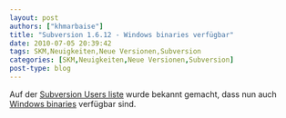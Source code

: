 ```yaml
---
layout: post
authors: ["khmarbaise"]
title: "Subversion 1.6.12 - Windows binaries verfügbar"
date: 2010-07-05 20:39:42
tags: SKM,Neuigkeiten,Neue Versionen,Subversion
categories: [SKM,Neuigkeiten,Neue Versionen,Subversion]
post-type: blog
---
```

Auf der <a href="http://svn.haxx.se/users/archive-2010-07/0046.shtml">Subversion Users liste</a> wurde bekannt gemacht, dass nun auch <a href="http://alagazam.net/">Windows binaries</a> verfügbar sind.
